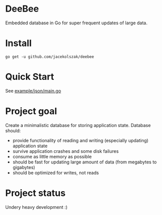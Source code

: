 # DeeBee

Embedded database in Go for super frequent updates of large data.

# Install

`go get -u github.com/jacekolszak/deebee`

# Quick Start

See [example/json/main.go](example/json/main.go)

# Project goal

Create a minimalistic database for storing application state. Database should:

* provide functionality of reading and writing (especially updating) application state
* survive application crashes and some disk failures
* consume as little memory as possible
* should be fast for updating large amount of data (from megabytes to gigabytes)
* should be optimized for writes, not reads

# Project status

Undery heavy development :)
